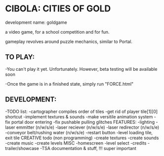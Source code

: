 # CIBOLA: CITIES OF GOLD

development name: goldgame

a video game, for a school competition and for fun.

gameplay revolves around puzzle mechanics, similar to Portal.

## TO PLAY:
-You can't play it yet. Unfortunately. However, beta testing will be available soon

-Once the game is in a finished state, simply run "FORCE.html"

## DEVELOPMENT:
-TODO list:
-cartographer compiles order of tiles
-get rid of player tile[1][0] shortcut
-implement textures & sounds
-make versitile animation system
-fix portal door entering
-fix pushable pulling glitches
FEATURES:
-lighting
-laser emmitter (n/w/s/e)
-laser reciever (n/w/s/e)
-laser redirector (n/w/s/e)
-conveyor belt/rushing water (n/w/s/e)
-restart button
-level loading tile, exit tile
CREATIVE todo (non programming)
-create textures
-create sounds
-create music
-create levels
MISC
-homescreen
-level select
-credits
-trailer/showcase
-TSA documentation & stuff, !!! super important

